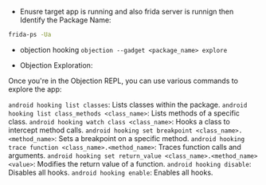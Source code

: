 
* Enusre target app is running and also frida server is runnign then Identify the Package Name:

``` bash 
frida-ps -Ua
```

- objection hooking
`objection --gadget <package_name> explore`

* Objection Exploration:

Once you're in the Objection REPL, you can use various commands to explore the app:

`android hooking list classes`: Lists classes within the package.
`android hooking list class_methods <class_name>`: Lists methods of a specific class.
`android hooking watch class <class_name>`: Hooks a class to intercept method calls.
`android hooking set breakpoint <class_name>.<method_name>`: Sets a breakpoint on a specific method.
`android hooking trace function <class_name>.<method_name>`: Traces function calls and arguments.
`android hooking set return_value <class_name>.<method_name> <value>`: Modifies the return value of a function.
`android hooking disable`: Disables all hooks.
`android hooking enable`: Enables all hooks.